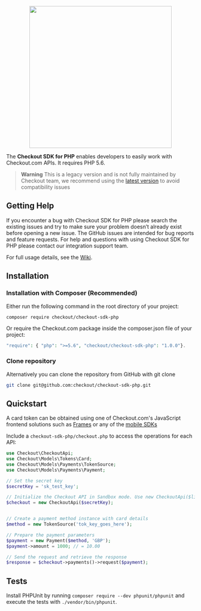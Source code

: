 <p align="center"><img src="https://www.checkout.com/static/img/logos/cko/logos/checkout.svg" width="380"></p>


The **Checkout SDK for PHP** enables developers to easily work with Checkout.com APIs.
It requires PHP 5.6.

> **Warning**
> This is a legacy version and is not fully maintained by Checkout team, we recommend using the [latest version](https://github.com/checkout/checkout-sdk-php/releases) to avoid compatibility issues

## Getting Help

If you encounter a bug with Checkout SDK for PHP please search the existing issues and try to make sure your problem doesn’t already exist before opening a new issue.
The GitHub issues are intended for bug reports and feature requests. For help and questions with using Checkout SDK for PHP please contact our integration support team.

For full usage details, see the [Wiki](https://github.com/checkout/checkout-sdk-php/wiki).


## Installation

### Installation with Composer (Recommended)
Either run the following command in the root directory of your project:
```bash
composer require checkout/checkout-sdk-php
```

Or require the Checkout.com package inside the composer.json file of your project:
```php
"require": { "php": ">=5.6", "checkout/checkout-sdk-php": "1.0.0"}.
```

### Clone repository
Alternatively you can clone the repository from GitHub with git clone
```bash
git clone git@github.com:checkout/checkout-sdk-php.git
```

## Quickstart

A card token can be obtained using one of Checkout.com's JavaScript frontend solutions such as [Frames](https://docs.checkout.com/docs/frames "Frames") or any of the [mobile SDKs](https://docs.checkout.com/docs/sdks#section-mobile-sdk-libraries "Mobile SDKs")

Include a `checkout-sdk-php/checkout.php` to access the operations for each API:

```php
use Checkout\CheckoutApi;
use Checkout\Models\Tokens\Card;
use Checkout\Models\Payments\TokenSource;
use Checkout\Models\Payments\Payment;

// Set the secret key
$secretKey = 'sk_test_key';

// Initialize the Checkout API in Sandbox mode. Use new CheckoutApi($liveSecretKey, false); for production
$checkout = new CheckoutApi($secretKey);


// Create a payment method instance with card details
$method = new TokenSource('tok_key_goes_here');

// Prepare the payment parameters
$payment = new Payment($method, 'GBP');
$payment->amount = 1000; // = 10.00

// Send the request and retrieve the response
$response = $checkout->payments()->request($payment);
```


## Tests
Install PHPUnit by running `composer require --dev phpunit/phpunit` and execute the tests with `./vendor/bin/phpunit`.
